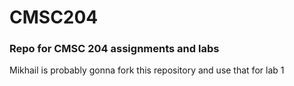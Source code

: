 # CMSC204
### Repo for CMSC 204 assignments and labs
Mikhail is probably gonna fork this repository and use that for lab 1
